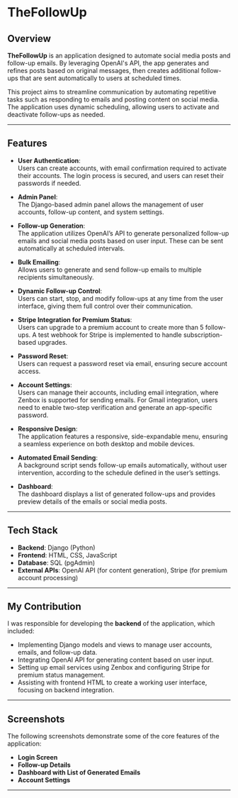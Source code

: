 # TheFollowUp

## Overview

**TheFollowUp** is an application designed to automate social media posts and follow-up emails. By leveraging OpenAI's API, the app generates and refines posts based on original messages, then creates additional follow-ups that are sent automatically to users at scheduled times.

This project aims to streamline communication by automating repetitive tasks such as responding to emails and posting content on social media. The application uses dynamic scheduling, allowing users to activate and deactivate follow-ups as needed.

---

## Features

- **User Authentication**:  
  Users can create accounts, with email confirmation required to activate their accounts. The login process is secured, and users can reset their passwords if needed.

- **Admin Panel**:  
  The Django-based admin panel allows the management of user accounts, follow-up content, and system settings.

- **Follow-up Generation**:  
  The application utilizes OpenAI’s API to generate personalized follow-up emails and social media posts based on user input. These can be sent automatically at scheduled intervals.

- **Bulk Emailing**:  
  Allows users to generate and send follow-up emails to multiple recipients simultaneously.

- **Dynamic Follow-up Control**:  
  Users can start, stop, and modify follow-ups at any time from the user interface, giving them full control over their communication.

- **Stripe Integration for Premium Status**:  
  Users can upgrade to a premium account to create more than 5 follow-ups. A test webhook for Stripe is implemented to handle subscription-based upgrades.

- **Password Reset**:  
  Users can request a password reset via email, ensuring secure account access.

- **Account Settings**:  
  Users can manage their accounts, including email integration, where Zenbox is supported for sending emails. For Gmail integration, users need to enable two-step verification and generate an app-specific password.

- **Responsive Design**:  
  The application features a responsive, side-expandable menu, ensuring a seamless experience on both desktop and mobile devices.

- **Automated Email Sending**:  
  A background script sends follow-up emails automatically, without user intervention, according to the schedule defined in the user’s settings.

- **Dashboard**:  
  The dashboard displays a list of generated follow-ups and provides preview details of the emails or social media posts.

---

## Tech Stack

- **Backend**: Django (Python)
- **Frontend**: HTML, CSS, JavaScript
- **Database**: SQL (pgAdmin)
- **External APIs**: OpenAI API (for content generation), Stripe (for premium account processing)

---

## My Contribution

I was responsible for developing the **backend** of the application, which included:
- Implementing Django models and views to manage user accounts, emails, and follow-up data.
- Integrating OpenAI API for generating content based on user input.
- Setting up email services using Zenbox and configuring Stripe for premium status management.
- Assisting with frontend HTML to create a working user interface, focusing on backend integration.

---

## Screenshots

The following screenshots demonstrate some of the core features of the application:

- **Login Screen**
- **Follow-up Details**
- **Dashboard with List of Generated Emails**
- **Account Settings**

---
